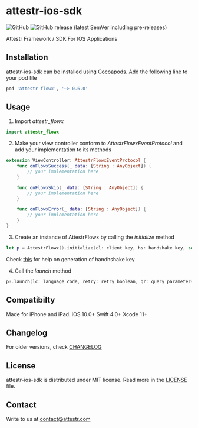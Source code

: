 # attestr-ios-sdk

![GitHub](https://img.shields.io/github/license/attestr/attestr-ios-sdk)
![GitHub release (latest SemVer including pre-releases)](https://img.shields.io/github/v/release/attestr/attestr-ios-sdk?include_prereleases)

Attestr Framework / SDK For IOS Applications

## Installation ##
attestr-ios-sdk can be installed using [Cocoapods](https://cocoapods.org).
Add the following line to your pod file

```Ruby
pod 'attestr-flowx', '~> 0.6.0'
```

## Usage ##
1. Import _attestr_flowx_
```Swift
import attestr_flowx
```
2. Make your view controller conform to _AttestrFlowxEventProtocol_ and add your implementation to its methods
```Swift
extension ViewController: AttestrFlowxEventProtocol {
    func onFlowxSuccess(_ data: [String : AnyObject]) {
        // your implementation here
    }

    func onFlowxSkip(_ data: [String : AnyObject]) {
        // your implementation here
    }

    func onFlowxError(_ data: [String : AnyObject]) {
        // your implementation here
    }
}
```
3. Create an instance of AttestrFlowx by calling the _initialize_ method
```Swift
let p = AttestrFlowx().initialize(cl: client key, hs: handshake key, self)
```
Check [this](https://docs.attestr.com/attestr-docs/create-handshake-api) for help on generation of handhshake key

4. Call the _launch_ method
```Swift
p?.launch(lc: language code, retry: retry boolean, qr: query parameters dict)
```

## Compatibilty ##
Made for iPhone and iPad.
iOS 10.0+ Swift 4.0+ Xcode 11+

## Changelog ##
For older versions, check [CHANGELOG](CHANGELOG.md)

## License ##
attestr-ios-sdk is distributed under MIT license. Read more in the [LICENSE](LICENSE) file.

## Contact ##
Write to us at [contact@attestr.com](mailto:contact@attestr.com)

